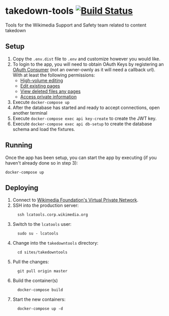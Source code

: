 # takedown-tools [![Build Status](https://travis-ci.org/wikimedia/takedown-tools.svg?branch=master)](https://travis-ci.org/wikimedia/takedown-tools)
Tools for the Wikimedia Support and Safety team related to content takedown

## Setup
1. Copy the `.env.dist` file to `.env` and customize however you would like.
2. To login to the app, you will need to obtain OAuth Keys by registering an
	 [OAuth Consumer](https://meta.wikimedia.org/wiki/Special:OAuthConsumerRegistration/propose)
	 (not an owner-ownly as it will need a callback url). With at least the
	 following permissions:
	 - [High-volume editing](https://meta.wikimedia.org/wiki/Special:ListGrants#highvolume)
	 - [Edit existing pages](https://meta.wikimedia.org/wiki/Special:ListGrants#editpage)
	 - [View deleted files any pages](https://meta.wikimedia.org/wiki/Special:ListGrants#viewdeleted)
	 - [Access private information](https://meta.wikimedia.org/wiki/Special:ListGrants#privateinfo)
3. Execute `docker-compose up`
4. After the database has started and ready to accept connections, open another
   terminal
5. Execute `docker-compose exec api key-create` to create the JWT key.
6. Execute `docker-compose exec api db-setup` to create the database schema and
	  load the fixtures.

## Running
Once the app has been setup, you can start the app by executing (if you haven't
already done so in step 3):
```
docker-compose up
```

## Deploying
1. Connect to [Wikimedia Foundation's Virtual Private Network](https://office.wikimedia.org/wiki/Office_IT/OpenVPN_Setup).
2. SSH into the production server:
   ```
	 ssh lcatools.corp.wikimedia.org
	 ```
3. Switch to the `lcatools` user:
   ```
	 sudo su - lcatools
	 ```
4. Change into the `takedowntools` directory:
   ```
	 cd sites/takedowntools
	 ```
5. Pull the changes:
   ```
	 git pull origin master
	 ```
6. Build the container(s)
   ```
	 docker-compose build
	 ```
7. Start the new containers:
   ```
	 docker-compose up -d
	 ```
